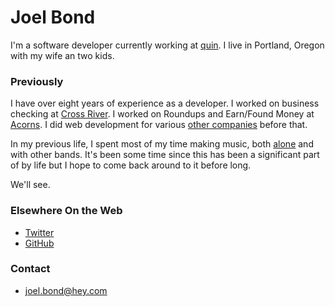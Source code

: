 # Joel Bond

I'm a software developer currently working at [quin](https://helloquin.com). I live in Portland, Oregon with my wife an two kids.

### Previously

I have over eight years of experience as a developer. I worked on business checking at [Cross River](https://www.crossriver.com). I worked on Roundups and Earn/Found Money at [Acorns](https://www.acorns.com). I did web development for various [other companies](https://read.cv/joeltbond) before that.

In my previous life, I spent most of my time making music, both [alone](https://fortjams.bandcamp.com/) and with other bands. It's been some time since this has been a significant part of by life but I hope to come back around to it before long.

We'll see.

### Elsewhere On the Web

- [Twitter](https://twitter.com/@joeldotcomputer)
- [GitHub](https://github.com/Joeltbond)

### Contact

- [joel.bond@hey.com](mailto:joel.bond@hey.com)
